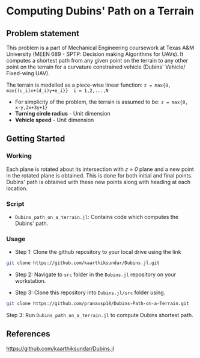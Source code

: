 # Computing Dubins' Path on a Terrain

## Problem statement
This problem is a part of Mechanical Engineering coursework at Texas A&M University (MEEN 689 - SPTP: Decision making Algorithms for UAVs). It computes a shortest path from any given point on the terrain to any other point on the terrain for a curvature constrained vehicle (Dubins' Vehicle/ Fixed-wing UAV).

The terrain is modelled as a piece-wise linear function: `z = max{0, max{(c_i)x+(d_i)y+e_i}}  i = 1,2,...,N`

- For simplicity of the problem, the terrain is assumed to be: `z = max{0, x-y,2x+3y+1}`
- **Turning circle radius** - Unit dimension
- **Vehicle speed** - Unit dimension

## Getting Started

### Working

Each plane is rotated about its intersection with *z = 0* plane and a new point in the rotated plane is obtained. This is done for both initial and final points. Dubins' path is obtained with these new points along with heading at each location.

### Script

- `Dubins_path_on_a_terrain.jl`: Contains code which computes the Dubins' path.

### Usage

- Step 1: Clone the github repository to your local drive using the link 

```bash
git clone https://github.com/kaarthiksundar/Dubins.jl.git
```

- Step 2: Navigate to `src` folder in the `Dubins.jl` repository on your workstation.

- Step 3: Clone this repository into `Dubins.jl/src` folder using.

```bash
git clone https://github.com/pranavsp18/Dubins-Path-on-a-Terrain.git
```

Step 3: Run `Dubins_path_on_a_terrain.jl` to compute Dubins shortest path.

## References
https://github.com/kaarthiksundar/Dubins.jl
